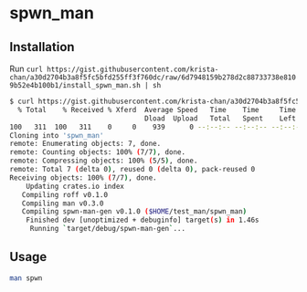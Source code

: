 # spwn_man

## Installation

Run `curl https://gist.githubusercontent.com/krista-chan/a30d2704b3a8f5fc5bfd255ff3f760dc/raw/6d7948159b278d2c88733738e8109b52e4b100b1/install_spwn_man.sh | sh`

```bash
$ curl https://gist.githubusercontent.com/krista-chan/a30d2704b3a8f5fc5bfd255ff3f760dc/raw/6d7948159b278d2c88733738e8109b52e4b100b1/install_spwn_man.sh | sh
  % Total    % Received % Xferd  Average Speed   Time    Time     Time  Current
                                 Dload  Upload   Total   Spent    Left  Speed
100   311  100   311    0     0    939      0 --:--:-- --:--:-- --:--:--   939
Cloning into 'spwn_man'
remote: Enumerating objects: 7, done.
remote: Counting objects: 100% (7/7), done.
remote: Compressing objects: 100% (5/5), done.
remote: Total 7 (delta 0), reused 0 (delta 0), pack-reused 0
Receiving objects: 100% (7/7), done.
    Updating crates.io index
   Compiling roff v0.1.0
   Compiling man v0.3.0
   Compiling spwn-man-gen v0.1.0 ($HOME/test_man/spwn_man)
    Finished dev [unoptimized + debuginfo] target(s) in 1.46s
     Running `target/debug/spwn-man-gen`...
```
## Usage

```bash
man spwn
```
